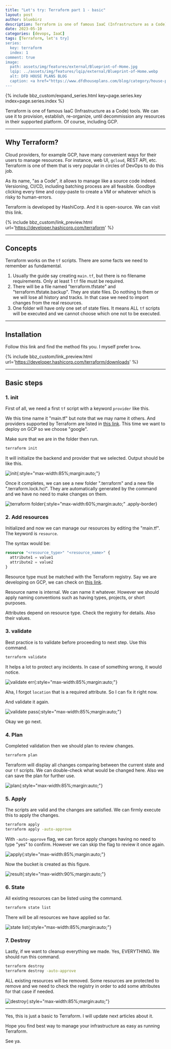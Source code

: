 ```yaml
---
title: "Let's try: Terraform part 1 - basic"
layout: post
author: bluebirz
description: Terraform is one of famous IaaC (Infrastructure as a Code) tools.
date: 2023-05-10
categories: [devops, IaaC]
tags: [Terraform, let's try]
series:
  key: terraform
  index: 1
comment: true
image:
  path: assets/img/features/external/Blueprint-of-Home.jpg
  lqip: ../assets/img/features/lqip/external/Blueprint-of-Home.webp
  alt: DFD HOUSE PLANS BLOG
  caption: <a href="https://www.dfdhouseplans.com/blog/category/house-plans/">DFD HOUSE PLANS BLOG</a>
---
```


{% include bbz_custom/expand_series.html key=page.series.key index=page.series.index %}

Terraform is one of famous IaaC (Infrastructure as a Code) tools. We can use it to provision, establish, re-organize, until decommission any resources in their supported platform. Of course, including GCP.

---

## Why Terraform?

Cloud providers, for example GCP, have many convenient ways for their users to manage resources. For instance, web UI, `gcloud`, REST API, etc. Terraform is one of them that is very popular in circles of DevOps to do this job.

As its name, "as a Code", it allows to manage like a source code indeed. Versioning, CI/CD, including batching process are all feasible. Goodbye clicking every time and copy-paste to create a VM or whatever which is risky to human-errors.

Terraform is developed by HashiCorp. And it is open-source. We can visit this link.

{% include bbz_custom/link_preview.html url='<https://developer.hashicorp.com/terraform>' %}

---

## Concepts

Terraform works on the `tf` scripts. There are some facts we need to remember as fundamental.

1. Usually the guide say creating `main.tf`, but there is no filename requirements. Only at least 1 `tf` file must be required.
1. There will be a file named "terraform.tfstate" and "terraform.tfstate.backup". They are state files. Do nothing to them or we will lose all history and tracks. In that case we need to import changes from the real resources.
1. One folder will have only one set of state files. It means ALL `tf` scripts will be executed and we cannot choose which one not to be executed.

---

## Installation

Follow this link and find the method fits you. I myself prefer `brew`.

{% include bbz_custom/link_preview.html url='<https://developer.hashicorp.com/terraform/downloads>' %}

---

## Basic steps

### 1. init

First of all, we need a first `tf` script with a keyword `provider` like this.

<script src="https://gist.github.com/bluebirz/6429b0c6be516584c4dd6035e7401cc8.js?file=main1.tf"></script>

We this time name it "main.tf" but note that we may name it others. And providers supported by Terraform are listed in [this link](https://registry.terraform.io/browse/providers). This time we want to deploy on GCP so we choose "google".

Make sure that we are in the folder then run.

```sh
terraform init
```

It will initialize the backend and provider that we selected. Output should be like this.

![init](https://bluebirzdotnet.s3.ap-southeast-1.amazonaws.com/terraform/p1/01-init.png){:style="max-width:85%;margin:auto;"}

Once it completes, we can see a new folder ".terraform" and a new file ".terraform.lock.hcl". They are automatically generated by the command and we have no need to make changes on them.

![terraform folder](https://bluebirzdotnet.s3.ap-southeast-1.amazonaws.com/terraform/p1/02-folder.png){:style="max-width:60%;margin:auto;" .apply-border}

### 2. Add resources

Initialized and now we can manage our resources by editing the "main.tf". The keyword is `resource`.

<script src="https://gist.github.com/bluebirz/6429b0c6be516584c4dd6035e7401cc8.js?file=main2.tf"></script>

The syntax would be:

```terraform
resource "<resource_type>" "<resource_name>" {
  attribute1 = value1
  attribute2 = value2 
}
```

Resource type must be matched with the Terraform registry. Say we are developing on GCP, we can check on [this link](https://registry.terraform.io/providers/hashicorp/google/latest/docs).

Resource name is internal. We can name it whatever. However we should apply naming conventions such as having types, projects, or short purposes.

Attributes depend on resource type. Check the registry for details. Also their values.

### 3. validate

Best practice is to validate before proceeding to next step. Use this command.

```sh
terraform validate
```

It helps a lot to protect any incidents. In case of something wrong, it would notice.

![validate err](https://bluebirzdotnet.s3.ap-southeast-1.amazonaws.com/terraform/p1/03-validate-fail.png){:style="max-width:85%;margin:auto;"}

Aha, I forgot `location` that is a required attribute. So I can fix it right now.

<script src="https://gist.github.com/bluebirz/6429b0c6be516584c4dd6035e7401cc8.js?file=main3.tf"></script>

And validate it again.

![validate pass](https://bluebirzdotnet.s3.ap-southeast-1.amazonaws.com/terraform/p1/04-validate-pass.png){:style="max-width:85%;margin:auto;"}

Okay we go next.

### 4. Plan

Completed validation then we should plan to review changes.

```sh
terraform plan
```

Terraform will display all changes comparing between the current state and our `tf` scripts. We can double-check what would be changed here. Also we can save the plan for further use.

![plan](https://bluebirzdotnet.s3.ap-southeast-1.amazonaws.com/terraform/p1/05-plan.png){:style="max-width:85%;margin:auto;"}

### 5. Apply

The scripts are valid and the changes are satisfied. We can firmly execute this to apply the changes.

```sh
terraform apply
terraform apply -auto-approve
```

With `-auto-approve` flag, we can force apply changes having no need to type "yes" to confirm. However we can skip the flag to review it once again.

![apply](https://bluebirzdotnet.s3.ap-southeast-1.amazonaws.com/terraform/p1/06-apply.png){:style="max-width:85%;margin:auto;"}

Now the bucket is created as this figure.

![result](https://bluebirzdotnet.s3.ap-southeast-1.amazonaws.com/terraform/p1/07-result1.png){:style="max-width:90%;margin:auto;"}

### 6. State

All existing resources can be listed using the command.

```sh
terraform state list
```

There will be all resources we have applied so far.

![state list](https://bluebirzdotnet.s3.ap-southeast-1.amazonaws.com/terraform/p1/08-state.png){:style="max-width:85%;margin:auto;"}

### 7. Destroy

Lastly, if we want to cleanup everything we made. Yes, EVERYTHING. We should run this command.

```sh
terraform destroy
terraform destroy -auto-approve
```

ALL existing resources will be removed. Some resources are protected to remove and we need to check the registry in order to add some attributes for that case if needed.

![destroy](https://bluebirzdotnet.s3.ap-southeast-1.amazonaws.com/terraform/p1/09-destroy.png){:style="max-width:85%;margin:auto;"}

---

Yes, this is just a basic to Terraform. I will update next articles about it.

Hope you find best way to manage your infrastructure as easy as running Terraform.

See ya.

